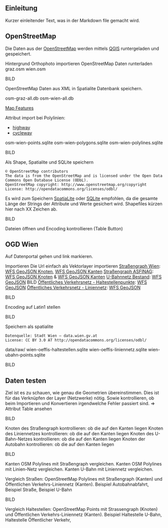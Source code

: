 


## Einleitung
Kurzer einleitender Text, was in der Markdown file gemacht wird.

## OpenStreetMap
Die Daten aus der [OpenStreetMap](http://wiki.openstreetmap.org/wiki/Map_Features) werden mittels [QGIS](http://qgis.org) runtergeladen und gespeichert.

Hintergrund Orthophoto importieren
OpenStreetMap Daten runterladen
graz.osm
wien.osm

BILD

OpenStreetMap Daten aus XML in Spatialite Datenbank speichern.

osm-graz-all.db
osm-wien-all.db

[Map Features](http://wiki.openstreetmap.org/wiki/Map_Features)

Attribut import bei Polylinien:
- [highway](http://wiki.openstreetmap.org/wiki/Key:highway)
- [cycleway](http://wiki.openstreetmap.org/wiki/Key:cycleway)

osm-wien-points.sqlite
osm-wien-polygons.sqlite
osm-wien-polylines.sqlite

BILD


Als Shape, Spatialite und SQLite speichern
```
© OpenStreetMap contributors
The data is from the OpenStreetMap and is licensed under the Open Data Commons Open Database License (ODbL). 
OpenStreetMap copyright: http://www.openstreetmap.org/copyright
License: http://opendatacommons.org/licenses/odbl/
```

Es wird zum Speichern [SpatiaLite](https://www.gaia-gis.it/fossil/libspatialite/index) oder [SQLite](https://www.sqlite.org/) empfohlen, da die gesamte Länge der Strings der Attribute und Werte gesichert wird. Shapefiles kürzen hier nach XX Zeichen ab.

BILD

Dateien öffnen und Encoding kontrollieren (Table Button)

## OGD Wien
Auf Datenportal gehen und link markieren.

Importieren
Die Url einfach als Vektorlayer importieren
[Straßengraph Wien](https://open.wien.at/site/datensatz/?id=1039ed7e-97fb-435f-b6cc-f6a105ba5e09): [WFS GeoJSON Knoten](http://data.wien.gv.at/daten/geoserver/ows?service=WFS&request=GetFeature&version=1.1.0&typeName=ogdwien:STRASSENKNOTENOGD&srsName=EPSG:4326&outputFormat=json), [WFS GeoJSON Kanten](http://data.wien.gv.at/daten/geoserver/ows?service=WFS&request=GetFeature&version=1.1.0&typeName=ogdwien:STRASSENGRAPHOGD&srsName=EPSG:4326&outputFormat=json)
[Straßengraph ASFINAG](https://open.wien.at/site/datensatz/?id=db389f75-56c3-4d61-9bb7-1f1c675edeaf): [WFS GeoJSON Knoten](http://data.wien.gv.at/daten/geoserver/ows?service=WFS&request=GetFeature&version=1.1.0&typeName=ogdwien:ASFINAGKNOTENOGD&srsName=EPSG:4326&outputFormat=json) & [WFS GeoJSON Kanten](http://data.wien.gv.at/daten/geoserver/ows?service=WFS&request=GetFeature&version=1.1.0&typeName=ogdwien:ASFINAGSTRASSEOGD&srsName=EPSG:4326&outputFormat=json)
[U-Bahnnetz Bestand](https://open.wien.at/site/datensatz/?id=2d0e9a21-fa5f-441d-948a-fe97a453a827): [WFS GeoJSON](http://data.wien.gv.at/daten/geoserver/ows?service=WFS&request=GetFeature&version=1.1.0&typeName=ogdwien:UBAHNOGD,ogdwien:UBAHNHALTOGD&srsName=EPSG:4326&outputFormat=json)
BILD
[Öffentliches Verkehrsnetz - Haltestellenpunkte](https://open.wien.at/site/datensatz/?id=f1f6f15d-2faa-4b62-b78b-80599dd1c66e): [WFS GeoJSON](http://data.wien.gv.at/daten/geoserver/ows?service=WFS&request=GetFeature&version=1.1.0&srsName=EPSG:4326&outputFormat=json&typeName=ogdwien:OEFFHALTESTOGD)
[Öffentliches Verkehrsnetz - Liniennetz](https://open.wien.at/site/datensatz/?id=36a8b9e9-909e-4605-a7ba-686ee3e1b8bf): [WFS GeoJSON](http://data.wien.gv.at/daten/wfs?service=WFS&request=GetFeature&version=1.1.0&typeName=ogdwien:OEFFLINIENOGD&srsName=EPSG:4326&outputFormat=json)

BILD

Encoding auf Latin1 stellen

BILD

Speichern als spatialite
```
Datenquelle: Stadt Wien – data.wien.gv.at
License: CC BY 3.0 AT http://opendatacommons.org/licenses/odbl/
```
data/raw/
wien-oeffis-haltestellen.sqlite
wien-oeffis-liniennetz.sqlite
wien-ubahn-points.sqlite

BILD



## Daten testen
Ziel ist es zu schauen, wie genau die Geometrien übereinstimmen. Dies ist für das Verknüpfen der Layer (Netzwerke) nötig. Sowie kontrollieren, ob beim Importieren und Konvertieren irgendwelche Fehler passiert sind. => Attribut Table ansehen

BILD

Knoten des Straßengraph kontrollieren: ob die auf den Kanten liegen
Knoten des Liniennetzes kontrollieren: ob die auf den Kanten liegen
Knoten des U-Bahn-Netzes kontrollieren: ob die auf den Kanten liegen
Knoten der Autobahn kontrollieren: ob die auf den Kanten liegen

BILD

Kanten OSM Polylines mit Straßengraph vergleichen.
Kanten OSM Polylines mit Linien-Netz vergleichen.
Kanten U-Bahn mit Liniennetz vergleichen.

Vergleich Straßen: OpenStreetMap Polylines mit Straßengraph (Kanten) und Öffentlichen Verkehrs-Liniennetz (Kanten). Beispiel Autobahnabfahrt, Beispiel Straße, Beispiel U-Bahn

BILD

Vergleich Haltestellen: OpenStreetMap Points mit Strassengraph (Knoten) und Öffentlichen Verkehrs-Liniennetz (Kanten). Beispiel Haltestelle U-Bahn, Haltestelle Öffentlicher Verkehr, 














